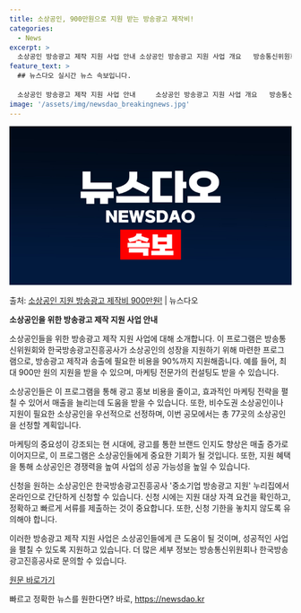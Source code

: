 ```yaml
---
title: 소상공인, 900만원으로 지원 받는 방송광고 제작비!
categories:
  - News
excerpt: >
  소상공인 방송광고 제작 지원 사업 안내 소상공인 방송광고 지원 사업 개요   방송통신위원회와 한국방송…
feature_text: >
  ## 뉴스다오 실시간 뉴스 속보입니다.

  소상공인 방송광고 제작 지원 사업 안내     소상공인 방송광고 지원 사업 개요   방송통신위원회와 한국방송…
image: '/assets/img/newsdao_breakingnews.jpg'
---
```


![뉴스다오 속보](/assets/img/newsdao_breakingnews.jpg)

<p>출처: <a href="https://newsdao.kr/4239" rel="dofollow">소상공인 지원 방송광고 제작비 900만원!</a> | 뉴스다오</p>

**소상공인을 위한 방송광고 제작 지원 사업 안내**

소상공인들을 위한 방송광고 제작 지원 사업에 대해 소개합니다. 이 프로그램은 방송통신위원회와 한국방송광고진흥공사가 소상공인의 성장을 지원하기 위해 마련한 프로그램으로, 방송광고 제작과 송출에 필요한 비용을 90%까지 지원해줍니다. 예를 들어, 최대 900만 원의 지원을 받을 수 있으며, 마케팅 전문가의 컨설팅도 받을 수 있습니다.

소상공인들은 이 프로그램을 통해 광고 홍보 비용을 줄이고, 효과적인 마케팅 전략을 펼칠 수 있어서 매출을 늘리는데 도움을 받을 수 있습니다. 또한, 비수도권 소상공인이나 지원이 필요한 소상공인을 우선적으로 선정하며, 이번 공모에서는 총 77곳의 소상공인을 선정할 계획입니다.

마케팅의 중요성이 강조되는 현 시대에, 광고를 통한 브랜드 인지도 향상은 매출 증가로 이어지므로, 이 프로그램은 소상공인들에게 중요한 기회가 될 것입니다. 또한, 지원 혜택을 통해 소상공인은 경쟁력을 높여 사업의 성공 가능성을 높일 수 있습니다.

신청을 원하는 소상공인은 한국방송광고진흥공사 '중소기업 방송광고 지원' 누리집에서 온라인으로 간단하게 신청할 수 있습니다. 신청 시에는 지원 대상 자격 요건을 확인하고, 정확하고 빠르게 서류를 제출하는 것이 중요합니다. 또한, 신청 기한을 놓치지 않도록 유의해야 합니다.

이러한 방송광고 제작 지원 사업은 소상공인들에게 큰 도움이 될 것이며, 성공적인 사업을 펼칠 수 있도록 지원하고 있습니다. 더 많은 세부 정보는 방송통신위원회나 한국방송광고진흥공사로 문의할 수 있습니다.

[원문 바로가기](https://newsdao.kr/4239) 

빠르고 정확한 뉴스를 원한다면? 바로, <a href="https://newsdao.kr" rel="dofollow">https://newsdao.kr</a>


